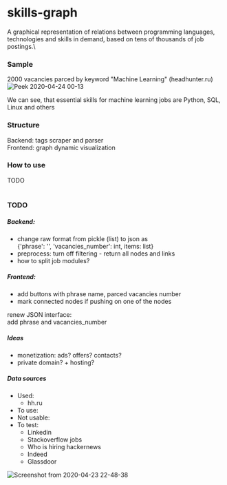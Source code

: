 # skills-graph
  A graphical representation of relations between programming languages, technologies and skills in demand, based on tens of thousands of job postings.\

### Sample
2000 vacancies parced by keyword "Machine Learning" (headhunter.ru)
![Peek 2020-04-24 00-13](https://user-images.githubusercontent.com/47819971/80150148-846a5e80-85c0-11ea-82cc-cff6aef4900c.gif)

We can see, that essential skills for machine learning jobs are Python, SQL, Linux and others

### Structure
  Backend: tags scraper and parser\
  Frontend: graph dynamic visualization 
  
### How to use
TODO

#
### TODO
##### Backend:
* change raw format from pickle (list) to json as \
{'phrase': '', 'vacancies_number': int, items: list}
* preprocess: turn off filtering - return all nodes and links
* how to split job modules?

##### Frontend:
* add buttons with phrase name, parced vacancies number
* mark connected nodes if pushing on one of the nodes

renew JSON interface:\
add phrase and vacancies_number

##### Ideas
* monetization: ads? offers? contacts?
* private domain? + hosting?

##### Data sources
* Used:
  * hh.ru
* To use:
* Not usable:
* To test:
  * Linkedin
  * Stackoverflow jobs
  * Who is hiring hackernews
  * Indeed
  * Glassdoor

![Screenshot from 2020-04-23 22-48-38](https://user-images.githubusercontent.com/47819971/80143242-313ede80-85b5-11ea-8e23-08a3bca81286.png)
